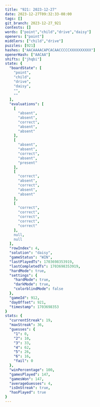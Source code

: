 ```yaml
---
title: "921: 2023-12-27"
date: 2023-12-27T09:32:33-08:00
tags: []
git_branch: 2023-12-27_921
contests: []
words: ["point","child","drive","daisy"]
openers: ["point"]
middlers: ["child","drive"]
puzzles: [921]
hashes: ["AACAAAACAPCACAACCCCCXXXXXXXXXX"]
openerHash: ["AACAA"]
shifts: ["jhqbi"]
state: {
  "boardState": [
    "point",
    "child",
    "drive",
    "daisy",
    "",
    ""
  ],
  "evaluations": [
    [
      "absent",
      "absent",
      "correct",
      "absent",
      "absent"
    ],
    [
      "absent",
      "absent",
      "correct",
      "absent",
      "present"
    ],
    [
      "correct",
      "absent",
      "correct",
      "absent",
      "absent"
    ],
    [
      "correct",
      "correct",
      "correct",
      "correct",
      "correct"
    ],
    null,
    null
  ],
  "rowIndex": 4,
  "solution": "daisy",
  "gameStatus": "WIN",
  "lastPlayedTs": 1703698353919,
  "lastCompletedTs": 1703698353919,
  "hardMode": true,
  "settings": {
    "hardMode": true,
    "darkMode": true,
    "colorblindMode": false
  },
  "gameId": 912,
  "dayOffset": 921,
  "timestamp": 1703698353
}
stats: {
  "currentStreak": 19,
  "maxStreak": 36,
  "guesses": {
    "1": 0,
    "2": 10,
    "3": 33,
    "4": 62,
    "5": 26,
    "6": 16,
    "fail": 0
  },
  "winPercentage": 100,
  "gamesPlayed": 147,
  "gamesWon": 147,
  "averageGuesses": 4,
  "isOnStreak": true,
  "hasPlayed": true
}
---
```

<!-- more -->
